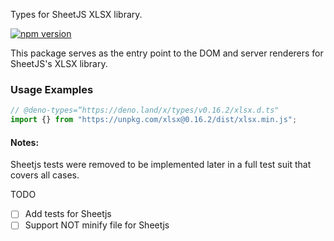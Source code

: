 Types for SheetJS XLSX library.

[![npm version](https://badge.fury.io/js/xlsx.svg)](https://badge.fury.io/js/xlsx)

This package serves as the entry point to the DOM and server renderers for
SheetJS's XLSX library.

### Usage Examples

```typescript
// @deno-types=“https://deno.land/x/types/v0.16.2/xlsx.d.ts"
import {} from "https://unpkg.com/xlsx@0.16.2/dist/xlsx.min.js";
```

#### Notes:

Sheetjs tests were removed to be implemented later in a full test suit that
covers all cases.

TODO

- [ ] Add tests for Sheetjs
- [ ] Support NOT minify file for Sheetjs
